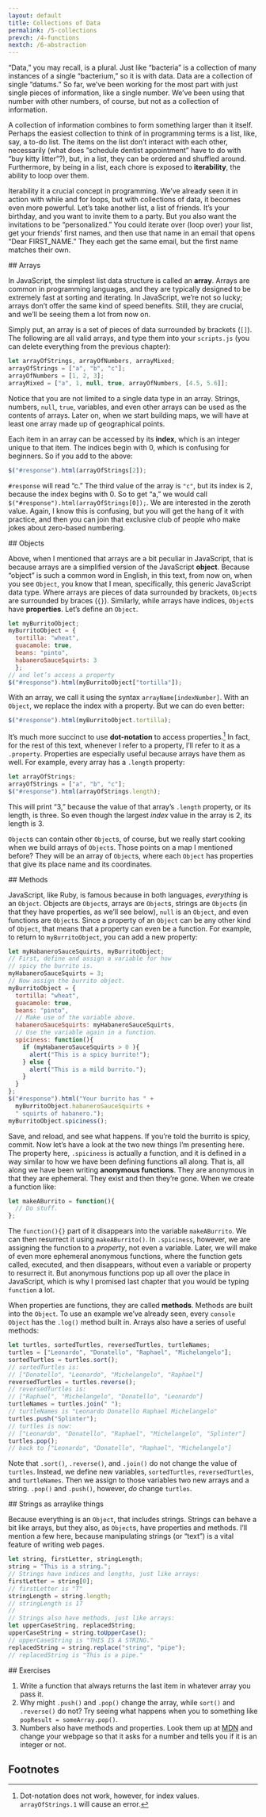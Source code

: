 ```yaml
---
layout: default
title: Collections of Data
permalink: /5-collections
prevch: /4-functions
nextch: /6-abstraction
---
```


“Data,” you may recall, is a plural. Just like “bacteria” is a collection of
many instances of a single “bacterium,” so it is with data. Data are a
collection of single “datums.” So far, we’ve been working for the
most part with just single pieces of information, like a single number. We’ve
been using that number with other numbers, of course, but not as a collection
of information. 

A collection of information combines to form something larger than it itself.
Perhaps the easiest collection to think of in programming terms is a list,
like, say, a to-do list. The items on the list don’t interact with each other,
necessarily (what does “schedule dentist appointment” have to do with “buy
kitty litter”?), but, in a list, they can be ordered and shuffled around.
Furthermore, by being in a list, each chore is exposed to **iterability**, the
ability to loop over them.

Iterability it a crucial concept in programming. We’ve already seen it in
action with while and for loops, but with collections of data, it becomes even
more powerful. Let’s take another list, a list of friends. It’s your birthday,
and you want to invite them to a party. But you also want the invitations to
be “personalized.” You could iterate over (loop over) your list, get your
friends’ first names, and then use that name in an email that opens “Dear
FIRST_NAME.” They each get the same email, but the first name matches their
own.

<section id="arrays">
## Arrays

In JavaScript, the simplest list data structure is called an **array**. Arrays
are common in programming languages, and they are typically designed to be
extremely fast at sorting and iterating. In JavaScript, we’re not so lucky;
arrays don’t offer the same kind of speed benefits. Still, they are crucial,
and we’ll be seeing them a lot from now on.

Simply put, an array is a set of pieces of data surrounded by brackets (`[]`).
The following are all valid arrays, and type them into your `scripts.js` (you
can delete everything from the previous chapter):

```javascript
let arrayOfStrings, arrayOfNumbers, arrayMixed;
arrayOfStrings = ["a", "b", "c"];
arrayOfNumbers = [1, 2, 3];
arrayMixed = ["a", 1, null, true, arrayOfNumbers, [4.5, 5.6]];
```

Notice that you are not limited to a single data type in an array. Strings,
numbers, `null`, `true`, variables, and even other arrays can be used as the
contents of arrays. Later on, when we start building maps, we will have
at least one array made up of geographical points. 

Each item in an array can be accessed by its **index**, which is an integer
unique to that item. The indices begin with 0, which is confusing for
beginners. So if you add to the above:

```javascript
$("#response").html(arrayOfStrings[2]);
```

`#response` will read “c.” The third value of the array is `"c"`, but its index
is 2, because the index begins with 0. So to get “a,” we would call
`$("#response").html(arrayOfStrings[0]);`. We are interested in the zeroth
value. Again, I know this is confusing, but you will get the hang of it with
practice, and then you can join that exclusive club of people who make jokes
about zero-based numbering.

</section>
<section id="objects">
## Objects

Above, when I mentioned that arrays are a bit peculiar in JavaScript, that is
because arrays are a simplified version of the JavaScript **object**.  Because
“object” is such a common word in English, in this text, from now on, when you
see `Object`, you know that I mean, specifically, this generic JavaScript data
type. Where arrays are pieces of data surrounded by brackets, `Object`s are
surrounded by braces (`{}`). Similarly, while arrays have indices, `Object`s
have **properties**. Let’s define an `Object`.

```javascript
let myBurritoObject;
myBurritoObject = {
  tortilla: "wheat",
  guacamole: true,
  beans: "pinto",
  habaneroSauceSquirts: 3
  };
// and let’s access a property
$("#response").html(myBurritoObject["tortilla"]);
```

With an array, we call it using the syntax `arrayName[indexNumber]`. With an
`Object`, we replace the index with a property. But we can do even better:

```javascript
$("#response").html(myBurritoObject.tortilla);
```

It’s much more succinct to use **dot-notation** to access
properties.[^dot-notation] In fact, for the rest of this text, whenever I
refer to a property, I’ll refer to it as a `.property`. Properties are
especially useful because arrays have them as well. For example, every array
has a `.length` property:

```javascript
let arrayOfStrings;
arrayOfStrings = ["a", "b", "c"];
$("#response").html(arrayOfStrings.length);
```

This will print “3,” because the value of that array’s `.length` property, or
its length, is three. So even though the largest *index* value in the array is
2, its length is 3.

`Object`s can contain other `Object`s, of course, but we really start cooking when
we build arrays of `Object`s. Those points on a map I mentioned before? They
will be an array of `Object`s, where each `Object` has properties that give its
place name and its coordinates. 

</section>
<section id="methods">
## Methods

JavaScript, like Ruby, is famous because in both languages, *everything* is an
`Object`. Objects are `Object`s, arrays are `Object`s, strings are `Object`s (in that
they have properties, as we’ll see below), `null` is an `Object`, and even
functions are `Object`s. Since a property of an `Object` can be any other kind of
`Object`, that means that a property can even be a function. For example, to
return to `myBurritoObject`, you can add a new property:

```javascript
let myHabaneroSauceSquirts, myBurritoObject;
// First, define and assign a variable for how 
// spicy the burrito is.
myHabaneroSauceSquirts = 3;
// Now assign the burrito object.
myBurritoObject = {
  tortilla: "wheat",
  guacamole: true,
  beans: "pinto",
  // Make use of the variable above.
  habaneroSauceSquirts: myHabaneroSauceSquirts,
  // Use the variable again in a function.
  spiciness: function(){
    if (myHabaneroSauceSquirts > 0 ){
      alert("This is a spicy burrito!");
    } else {
      alert("This is a mild burrito.");
    }
  }
};
$("#response").html("Your burrito has " +
  myBurritoObject.habaneroSauceSquirts +
  " squirts of habanero.");
myBurritoObject.spiciness();
```

Save, and reload, and see what happens. If you’re told the burrito is spicy,
commit. Now let’s have a look at the two new things I’m presenting here. The
property here, `.spiciness` is actually a function, and it is defined in a way
similar to how we have been defining functions all along. That is, all along
we have been writing **anonymous functions**. They are anonymous in that they
are ephemeral. They exist and then they’re gone. When we create a function
like:

```javascript
let makeABurrito = function(){
  // Do stuff.
};
```

The `function(){}` part of it disappears into the variable `makeABurrito`. We
can then resurrect it using `makeABurrito()`. In `.spiciness`, however, we are
assigning the function to a *property*, not even a variable. Later, we will
make of even more ephemeral anonymous functions, where the function gets
called, executed, and then disappears, without even a variable or property to
resurrect it. But anonymous functions pop up all over the place in JavaScript,
which is why I promised last chapter that you would be typing `function` a
lot.

When properties are functions, they are called **methods**. Methods are built
into the `Object`. To use an example we’ve already seen, every `console` `Object`
has the `.log()` method built in. Arrays also have a series of useful methods:

```javascript
let turtles, sortedTurtles, reversedTurtles, turtleNames;
turtles = ["Leonardo", "Donatello", "Raphael", "Michelangelo"];
sortedTurtles = turtles.sort();
// sortedTurtles is:
// ["Donatello", "Leonardo", "Michelangelo", "Raphael"]
reversedTurtles = turtles.reverse();
// reversedTurtles is: 
// ["Raphael", "Michelangelo", "Donatello", "Leonardo"]
turtleNames = turtles.join(" ");
// turtleNames is "Leonardo Donatello Raphael Michelangelo"
turtles.push("Splinter");
// turtles is now: 
// ["Leonardo", "Donatello", "Raphael", "Michelangelo", "Splinter"]
turtles.pop();
// back to ["Leonardo", "Donatello", "Raphael", "Michelangelo"]
```

Note that `.sort()`, `.reverse()`, and `.join()` do not change the value of
`turtles`. Instead, we define new variables, `sortedTurtles`,
`reversedTurtles`, and `turtleNames`. Then we assign to those variables two
new arrays and a string. `.pop()` and `.push()`, however, *do* change
`turtles`. 

</section>
<section id="strings-like-arrays">
## Strings as arraylike things

Because everything is an `Object`, that includes strings. Strings can behave a
bit like arrays, but they also, as `Object`s, have properties and methods. I’ll
mention a few here, because manipulating strings (or “text”) is a vital
feature of writing web pages.

```javascript
let string, firstLetter, stringLength;
string = "This is a string.";
// Strings have indices and lengths, just like arrays:
firstLetter = string[0];
// firstLetter is "T"
stringLength = string.length;
// stringLength is 17
//
// Strings also have methods, just like arrays:
let upperCaseString, replacedString;
upperCaseString = string.toUpperCase();
// upperCaseString is "THIS IS A STRING."
replacedString = string.replace("string", "pipe");
// replacedString is "This is a pipe."
```

</section>
<section id="exercises">
## Exercises

1. Write a function that always returns the last item in whatever array you
   pass it.
1. Why might `.push()` and `.pop()` change the array, while `sort()` and `.reverse()` do not? Try seeing what happens when you to something like `popResult = someArray.pop()`.
1. Numbers also have methods and properties. Look them up at [MDN](https://developer.mozilla.org/en-US/docs/Web/JavaScript/Reference/Global_Objects/Number) and change your webpage so that it asks for a number and tells you if it is an integer or not.

</section>

## Footnotes

[^dot-notation]: Dot-notation does not work, however, for index values. `arrayOfStrings.1` will cause an error.

